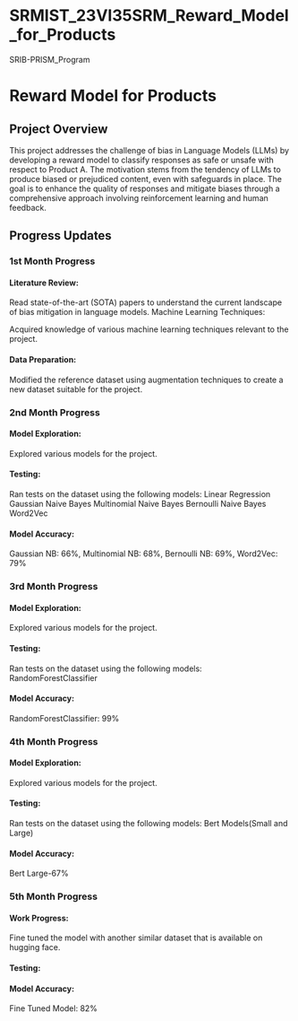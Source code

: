 # SRMIST_23VI35SRM_Reward_Model_for_Products
SRIB-PRISM_Program

# Reward Model for Products
## Project Overview
This project addresses the challenge of bias in Language Models (LLMs) by developing a reward model to classify responses as safe or unsafe with respect to Product A. The motivation stems from the tendency of LLMs to produce biased or prejudiced content, even with safeguards in place. The goal is to enhance the quality of responses and mitigate biases through a comprehensive approach involving reinforcement learning and human feedback.

## Progress Updates
### 1st Month Progress
#### Literature Review:

Read state-of-the-art (SOTA) papers to understand the current landscape of bias mitigation in language models.
Machine Learning Techniques:

Acquired knowledge of various machine learning techniques relevant to the project.
#### Data Preparation:

Modified the reference dataset using augmentation techniques to create a new dataset suitable for the project.
### 2nd Month Progress
#### Model Exploration:

Explored various models for the project.
#### Testing:

Ran tests on the dataset using the following models:
Linear Regression
Gaussian Naive Bayes
Multinomial Naive Bayes
Bernoulli Naive Bayes
Word2Vec
#### Model Accuracy:

Gaussian NB: 66%, 
Multinomial NB: 68%, 
Bernoulli NB: 69%, 
Word2Vec: 79%

### 3rd Month Progress
#### Model Exploration:

Explored various models for the project.
#### Testing:

Ran tests on the dataset using the following models:
RandomForestClassifier
#### Model Accuracy:

RandomForestClassifier: 99%

### 4th Month Progress
#### Model Exploration:

Explored various models for the project.
#### Testing:

Ran tests on the dataset using the following models:
Bert Models(Small and Large)
#### Model Accuracy:

Bert Large-67%

### 5th Month Progress
#### Work Progress:

Fine tuned the model with another similar dataset that is available on hugging face.
#### Testing:

#### Model Accuracy:

Fine Tuned Model: 82%
